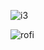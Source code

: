 ![i3](https://github.com/denzp/dotfiles/raw/pictures/i3.png)

![rofi](https://github.com/denzp/dotfiles/raw/pictures/rofi.png)